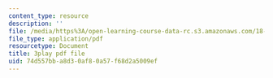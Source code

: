 ```yaml
---
content_type: resource
description: ''
file: /media/https%3A/open-learning-course-data-rc.s3.amazonaws.com/18-03sc-differential-equations-fall-2011/74d557bba8d30af80a57f68d2a5009ef_e3FfmXtkppM.pdf
file_type: application/pdf
resourcetype: Document
title: 3play pdf file
uid: 74d557bb-a8d3-0af8-0a57-f68d2a5009ef
---
```

